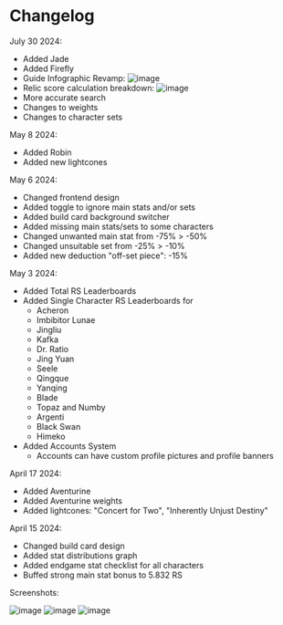 # Changelog

July 30 2024:
- Added Jade
- Added Firefly
- Guide Infographic Revamp:
![image](https://github.com/user-attachments/assets/231a5db5-e140-4141-8cfc-cb4a8c85ffd0)
- Relic score calculation breakdown:
 ![image](https://github.com/user-attachments/assets/a6f3c6fc-f84c-49f3-9dc4-4ae97e336318)
- More accurate search
- Changes to weights
- Changes to character sets


May 8 2024:
- Added Robin
- Added new lightcones

May 6 2024:
- Changed frontend design
- Added toggle to ignore main stats and/or sets
- Added build card background switcher
- Added missing main stats/sets to some characters
- Changed unwanted main stat from -75% > -50%
- Changed unsuitable set from -25% > -10%
- Added new deduction "off-set piece": -15%

May 3 2024:

- Added Total RS Leaderboards
- Added Single Character RS Leaderboards for
  - Acheron
  - Imbibitor Lunae
  - Jingliu
  - Kafka
  - Dr. Ratio
  - Jing Yuan
  - Seele
  - Qingque
  - Yanqing
  - Blade
  - Topaz and Numby
  - Argenti
  - Black Swan
  - Himeko
- Added Accounts System
  - Accounts can have custom profile pictures and profile banners

April 17 2024:

- Added Aventurine
- Added Aventurine weights
- Added lightcones: "Concert for Two", "Inherently Unjust Destiny"

April 15 2024:

 - Changed build card design
 - Added stat distributions graph
 - Added endgame stat checklist for all characters
 - Buffed strong main stat bonus to 5.832 RS

Screenshots:

![image](https://github.com/gdonlol/scoremyrelic-docs/assets/66427508/fcab69ec-d9e9-459b-85e7-2cb484119b5d)
![image](https://github.com/gdonlol/scoremyrelic-docs/assets/66427508/7360f146-12a2-469c-8b38-2bca66846e76)
![image](https://github.com/gdonlol/scoremyrelic-docs/assets/66427508/af24a01d-3370-473d-9837-64d73320d356)
